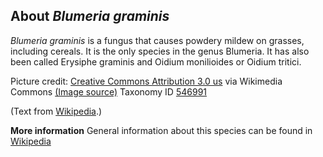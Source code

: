 **About *Blumeria graminis***
-------------------------
*Blumeria graminis* is a fungus that causes powdery mildew on grasses, 
including cereals. It is the only species in the genus Blumeria. It 
has also been called Erysiphe graminis and Oidium monilioides or 
Oidium tritici.


Picture credit: [Creative Commons Attribution 3.0 us](https://creativecommons.org/licenses/by/3.0/us/deed.en) via Wikimedia Commons [(Image source)](https://en.wikipedia.org/wiki/File:Barleypowderymildew.jpg)
Taxonomy ID [546991](https://www.uniprot.org/taxonomy/546991)

(Text from [Wikipedia](https://en.wikipedia.org/).)

**More information**
General information about this species can be found in [Wikipedia](https://en.wikipedia.org/wiki/Blumeria_graminis)
